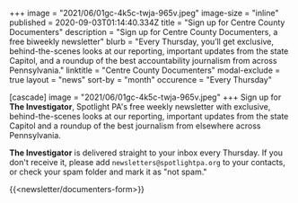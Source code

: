 +++
image = "2021/06/01gc-4k5c-twja-965v.jpeg"
image-size = "inline"
published = 2020-09-03T01:14:40.334Z
title = "Sign up for Centre County Documenters"
description = "Sign up for Centre County Documenters, a free biweekly newsletter"
blurb = "Every Thursday, you’ll get exclusive, behind-the-scenes looks at our reporting, important updates from the state Capitol, and a roundup of the best accountability journalism from across Pennsylvania."
linktitle = "Centre County Documenters"
modal-exclude = true
layout = "news"
sort-by = "month"
occurence = "Every Thursday"

[cascade]
image = "2021/06/01gc-4k5c-twja-965v.jpeg"
+++
Sign up for **The Investigator**, Spotlight PA's free weekly newsletter with exclusive, behind-the-scenes looks at our reporting, important updates from the state Capitol and a roundup of the best journalism from elsewhere across Pennsylvania.

**The Investigator** is delivered straight to your inbox every Thursday. If you don't receive it, please add `newsletters@spotlightpa.org` to your contacts, or check your spam folder and mark it as "not spam."

{{<newsletter/documenters-form>}}
